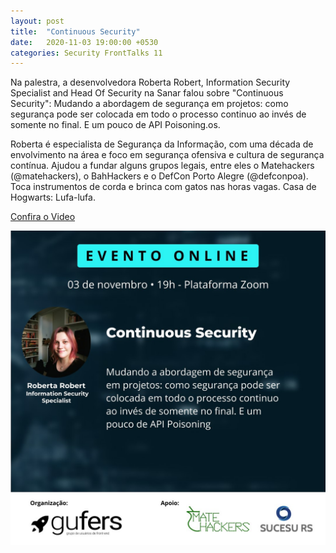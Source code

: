 ```yaml
---
layout: post
title:  "Continuous Security"
date:   2020-11-03 19:00:00 +0530
categories: Security FrontTalks 11
---
```

Na palestra, a desenvolvedora Roberta Robert, Information Security Specialist and Head Of Security na Sanar falou sobre "Continuous Security": Mudando a abordagem de segurança em projetos: como segurança pode ser colocada em todo o processo continuo ao invés de somente no final. E um pouco de API Poisoning.os.

Roberta é especialista de Segurança da Informação, com uma década de envolvimento na área e foco em segurança ofensiva e cultura de segurança contínua. Ajudou a fundar alguns grupos legais, entre eles o Matehackers (@matehackers), o BahHackers e o DefCon Porto Alegre (@defconpoa). Toca instrumentos de corda e brinca com gatos nas horas vagas. Casa de Hogwarts: Lufa-lufa.

[Confira o Video][video] 

[video]: https://youtu.be/RQQ6Rescv9c

![FrontTalks 11](/assets/images/11.jpeg "FrontTalks 11")